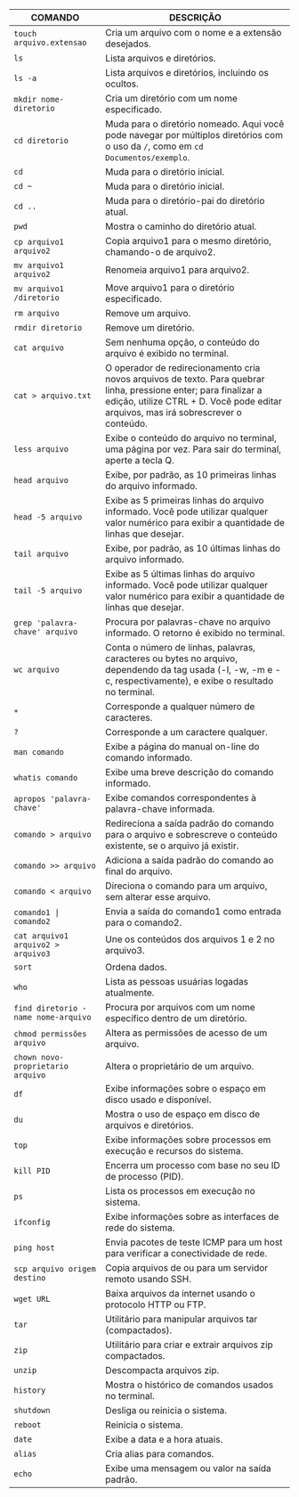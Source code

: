 | COMANDO                              | DESCRIÇÃO                                                                                                  |
|--------------------------------------|------------------------------------------------------------------------------------------------------------|
| `touch arquivo.extensao`             | Cria um arquivo com o nome e a extensão desejados.                                                       |
| `ls`                                 | Lista arquivos e diretórios.                                                                              |
| `ls -a`                              | Lista arquivos e diretórios, incluindo os ocultos.                                                         |
| `mkdir nome-diretorio`               | Cria um diretório com um nome especificado.                                                                |
| `cd diretorio`                       | Muda para o diretório nomeado. Aqui você pode navegar por múltiplos diretórios com o uso da `/`, como em `cd Documentos/exemplo`. |
| `cd`                                 | Muda para o diretório inicial.                                                                            |
| `cd ~`                               | Muda para o diretório inicial.                                                                            |
| `cd ..`                              | Muda para o diretório-pai do diretório atual.                                                             |
| `pwd`                                | Mostra o caminho do diretório atual.                                                                      |
| `cp arquivo1 arquivo2`               | Copia arquivo1 para o mesmo diretório, chamando-o de arquivo2.                                              |
| `mv arquivo1 arquivo2`               | Renomeia arquivo1 para arquivo2.                                                                          |
| `mv arquivo1 /diretorio`             | Move arquivo1 para o diretório especificado.                                                               |
| `rm arquivo`                         | Remove um arquivo.                                                                                       |
| `rmdir diretorio`                    | Remove um diretório.                                                                                      |
| `cat arquivo`                        | Sem nenhuma opção, o conteúdo do arquivo é exibido no terminal.                                           |
| `cat > arquivo.txt`                  | O operador de redirecionamento cria novos arquivos de texto. Para quebrar linha, pressione enter; para finalizar a edição, utilize CTRL + D. Você pode editar arquivos, mas irá sobrescrever o conteúdo. |
| `less arquivo`                       | Exibe o conteúdo do arquivo no terminal, uma página por vez. Para sair do terminal, aperte a tecla Q.       |
| `head arquivo`                       | Exibe, por padrão, as 10 primeiras linhas do arquivo informado.                                           |
| `head -5 arquivo`                    | Exibe as 5 primeiras linhas do arquivo informado. Você pode utilizar qualquer valor numérico para exibir a quantidade de linhas que desejar. |
| `tail arquivo`                       | Exibe, por padrão, as 10 últimas linhas do arquivo informado.                                              |
| `tail -5 arquivo`                    | Exibe as 5 últimas linhas do arquivo informado. Você pode utilizar qualquer valor numérico para exibir a quantidade de linhas que desejar. |
| `grep 'palavra-chave' arquivo`       | Procura por palavras-chave no arquivo informado. O retorno é exibido no terminal.                        |
| `wc arquivo`                         | Conta o número de linhas, palavras, caracteres ou bytes no arquivo, dependendo da tag usada (-l, -w, -m e -c, respectivamente), e exibe o resultado no terminal. |
| `*`                                  | Corresponde a qualquer número de caracteres.                                                               |
| `?`                                  | Corresponde a um caractere qualquer.                                                                        |
| `man comando`                        | Exibe a página do manual on-line do comando informado.                                                      |
| `whatis comando`                     | Exibe uma breve descrição do comando informado.                                                              |
| `apropos 'palavra-chave'`            | Exibe comandos correspondentes à palavra-chave informada.                                                    |
| `comando > arquivo`                  | Redireciona a saída padrão do comando para o arquivo e sobrescreve o conteúdo existente, se o arquivo já existir. |
| `comando >> arquivo`                 | Adiciona a saída padrão do comando ao final do arquivo.                                                      |
| `comando < arquivo`                  | Direciona o comando para um arquivo, sem alterar esse arquivo.                                               |
| `comando1 \| comando2`                | Envia a saída do comando1 como entrada para o comando2.                                                      |
| `cat arquivo1 arquivo2 > arquivo3`   | Une os conteúdos dos arquivos 1 e 2 no arquivo3.                                                             |
| `sort`                               | Ordena dados.                                                                                                |
| `who`                                | Lista as pessoas usuárias logadas atualmente.                                                               |
| `find diretorio -name nome-arquivo`   | Procura por arquivos com um nome específico dentro de um diretório.                                          |
| `chmod permissões arquivo`            | Altera as permissões de acesso de um arquivo.                                                               |
| `chown novo-proprietario arquivo`     | Altera o proprietário de um arquivo.                                                                       |
| `df`                                 | Exibe informações sobre o espaço em disco usado e disponível.                                                |
| `du`                                 | Mostra o uso de espaço em disco de arquivos e diretórios.                                                     |
| `top`                                | Exibe informações sobre processos em execução e recursos do sistema.                                           |
| `kill PID`                           | Encerra um processo com base no seu ID de processo (PID).                                                   |
| `ps`                                 | Lista os processos em execução no sistema.                                                                 |
| `ifconfig`                           | Exibe informações sobre as interfaces de rede do sistema.                                                    |
| `ping host`                          | Envia pacotes de teste ICMP para um host para verificar a conectividade de rede.                             |
| `scp arquivo origem destino`          | Copia arquivos de ou para um servidor remoto usando SSH.                                                      |
| `wget URL`                           | Baixa arquivos da internet usando o protocolo HTTP ou FTP.                                                   |
| `tar`                                | Utilitário para manipular arquivos tar (compactados).                                                          |
| `zip`                                | Utilitário para criar e extrair arquivos zip compactados.                                                      |
| `unzip`                              | Descompacta arquivos zip.                                                                                   |
| `history`                            | Mostra o histórico de comandos usados no terminal.                                                            |
| `shutdown`                           | Desliga ou reinicia o sistema.                                                                             |
| `reboot`                             | Reinicia o sistema.                                                                                        |
| `date`                               | Exibe a data e a hora atuais.                                                                              |
| `alias`                              | Cria alias para comandos.                                                                                  |
| `echo`                               | Exibe uma mensagem ou valor na saída padrão.                                                               |
